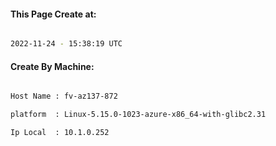 
   
#### This Page Create at:

```bash

2022-11-24 - 15:38:19 UTC

```

#### Create By Machine:

```bash

Host Name : fv-az137-872

platform  : Linux-5.15.0-1023-azure-x86_64-with-glibc2.31

Ip Local  : 10.1.0.252

```

